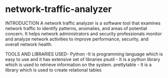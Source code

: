 # network-traffic-analyzer

INTRODUCTION
     A network traffic analyzer is a software tool that examines network traffic to identify patterns, anomalies, and areas of potential concern. It helps network administrators and security professionals monitor and analyze network activities to improve performance, security, and overall network health. 

TOOLS AND LIBRARIES USED-
    Python -It is programming language which is easy to use and it has extensive set of libraries
    psutil - It is a python library which is used to retrieve information on the system.
    prettytable - It is a library which is used to create relational tables
     
